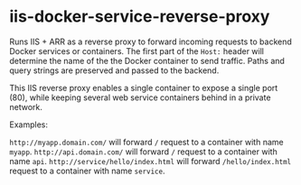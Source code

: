 # iis-docker-service-reverse-proxy

Runs IIS + ARR as a reverse proxy to forward incoming requests to backend
Docker services or containers. The first part of the `Host:` header will determine
the name of the the Docker container to send traffic. Paths and query strings
are preserved and passed to the backend.

This IIS reverse proxy enables a single container to expose a single port (80),
while keeping several web service containers behind in a private network.

Examples:

`http://myapp.domain.com/` will forward `/` request to a container with name `myapp`.
`http://api.domain.com/` will forward `/` request to a container with name `api`.
`http://service/hello/index.html` will forward `/hello/index.html` request to a container with name `service`.

